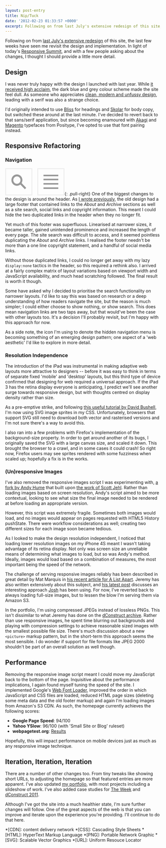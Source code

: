 ```yaml
---
layout: post-entry
title: Nip/Tuck
date: '2012-02-23 01:33:57 +0000'
excerpt: Following on from last July's extensive redesign of this site, the last few weeks have seen me revisit the design and implementation. In light of today's Responsive Summit, and with a few people asking about the changes, I thought I should provide a little more detail.
---
```

Following on from [last July's extensive redesign][1] of this site, the last few weeks have seen me revisit the design and implementation. In light of today's [Responsive Summit][2], and with a few people asking about the changes, I thought I should provide a little more detail.

## Design
I was never truly happy with the design I launched with last year. While [it received high acclaim][3], the dark blue and grey colour scheme made the site feel dull. As someone who appreciates [clean, modern and unfussy design][4], leading with a serif was also a strange choice.

I'd originally intended to use [Bliss][5] for headings and [Skolar][6] for body copy, but switched these around at the last minute. I've decided to revert back to that sans/serif application, but since becoming enamoured with [Akagi][7] and [Magento][8] typefaces from Positype, I've opted to use that font pairing instead.

## Responsive Refactoring

### Navigation
![](/assets/images/2012/02/navigation-icons.png){: .pull-right} One of the biggest changes to the design is around the header. As [I wrote previously][9], the old design had a large footer that contained links to the *About* and *Archive* sections as well as a site search, social links and copyright information. This meant I could hide the two duplicated links in the header when they no longer fit.

Yet much of this footer was superfluous. Linearised at narrower sizes, it became taller, gained unintended prominence and increased the length of every page. The site search was difficult to access, and it seemed pointless duplicating the *About* and *Archive* links. I realised the footer needn't be more than a one line copyright statement, and a handful of social media links.

Without those duplicated links, I could no longer get away with my lazy `display:none` tactics in the header, so this required a rethink also. I arrived at a fairly complex matrix of layout variations based on viewport width and JavaScript availability, and much head scratching followed. The final result is worth it though.

Some have asked why I decided to prioritise the search functionality on narrower layouts. I'd like to say this was based on research or a deep understanding of how readers navigate the site, but the reason is much simpler; I could either choose to show nothing, or show search. This does mean navigation links are two taps away, but that would've been the case with other layouts too. It's a decision I'll probably revisit, but I'm happy with this approach for now.

As a side note, the icon I'm using to denote the hidden navigation menu is becoming something of an emerging design pattern; one aspect of a 'web aesthetic' I'd like to explore in more detail.

### Resolution Independence
The introduction of the iPad was instrumental in making adaptive web layouts more attractive to designers -- before it was easy to think in terms of separate fixed 'mobile' and 'desktop' layouts, but this third type of device confirmed that designing for web required a universal approach. If the iPad 3 has the retina display everyone is anticipating, I predict we'll see another surge towards responsive design, but with thoughts centred on display density rather than size.

As a pre-emptive strike, and following [this useful tutorial by David Bushell][10], I'm now using SVG image sprites in my CSS. Unfortunately, browsers that support SVG still need to download both vector and rasterised versions and I'm not sure there's a way to avoid this.

I also ran into a few problems with Firefox's implementation of the background-size property. In order to get around another of its bugs, I originally saved the SVG with a large canvas size, and scaled it down. This brought the browser to a crawl, and in some cases it could crash! So right now, Firefox users may see sprites rendered with some fuzziness when scaled up; hopefully a fix is in the works.

### (Un)responsive Images
I've also removed the responsive images script I was experimenting with, [a fork by Andy Hume][11] that built upon [the work of Scott Jehl][12]. Rather than loading images based on screen resolution, Andy's script aimed to be more contextual, looking to see what size the final image needed to be rendered at before loading an appropriate version.

However, this script was extremely fragile. Sometimes both images would load, and no images would appear on pages requested with HTML5 History pushState. There were workflow considerations as well; creating two different sizes for each image soon became tedious.

As I looked to make the design resolution independent, I noticed that loading lower resolution images on my iPhone 4S meant I wasn't taking advantage of its retina display. Not only was screen size an unreliable means of determining what images to load, but so was Andy's method. Ideally, images would load based on a combination of measures, the most important being the speed of the network.

The challenge of serving responsive images reliably has been described in great detail by Mat Marquis in [his recent article for A List Apart][13]. Jeremy has also written extensively about this subject, and [his latest post][14] discusses an interesting approach [Josh][15] has been using. For now, I've reverted back to always loading full-size images, but to lessen the blow I'm serving them via Amazon S3.

In the portfolio, I'm using compressed JPEGs instead of lossless PNGs. This isn't dissimilar to what Jeremy has done on the [dConstruct archive][16]. Rather than use responsive images, he spent time blurring out backgrounds and playing with compression settings to achieve reasonable sized images with the smallest possible file size. There's much discussion about a new `<picture>` markup pattern, but in the short-term this approach seems the most sensible. I do wonder if support for file formats like JPEG 2000 shouldn't be part of an overall solution as well though.

## Performance
Removing the responsive image script meant I could move my JavaScript back to the bottom of the page. Inquisitive about the performance implications, I again found myself tuning the speed of the site. I implemented Google's [Web Font Loader][17], improved the order in which JavaScript and CSS files are loaded, reduced HTML page sizes (deleting some meta data and the old footer markup) and again I'm loading images from Amazon's S3 CDN. As such, the homepage currently achieves the following scores:

* **Google Page Speed**: 94/100
* **Yahoo YSlow**: 96/100 (with 'Small Site or Blog' ruleset)
* **webpagetest.org**: [Results][18]

Hopefully, this will impact performance on mobile devices just as much as any responsive image technique.

## Iteration, Iteration, Iteration
There are a number of other changes too. From tiny tweaks like showing short URLs, to adjusting the homepage so that featured entries are more apparent. I've also updated [my portfolio][19], with most projects including a slideshow of work. I've also added case studies for [The Week][20] and [dConstruct 2011][21].

Although I've got the site into a much healthier state, I'm sure further changes will follow. One of the great aspects of the web is that you can improve and iterate upon the experience you're providing. I'll continue to do that here.

[1]: /2011/07/new_and_improved/
[2]: http://responsivesummit.com/
[3]: http://netmagazine.com/features/ethan-marcottes-20-favourite-responsive-sites
[4]: http://en.wikipedia.org/wiki/International_Typographic_Style
[5]: http://fontdeck.com/typeface/bliss/
[6]: http://fontdeck.com/typeface/skolar/
[7]: http://fontdeck.com/typeface/akagi/
[8]: http://fontdeck.com/typeface/magneto/
[9]: /2012/01/responsive_answers/
[10]: http://coding.smashingmagazine.com/2012/01/16/resolution-independence-with-svg/
[11]: https://github.com/ahume/Responsive-Images
[12]: https://github.com/filamentgroup/Responsive-Images/
[13]: http://www.alistapart.com/articles/responsive-images-how-they-almost-worked-and-what-we-need/
[14]: http://adactio.com/journal/5208/
[15]: http://joshemerson.co.uk/
[16]: http://archive.dconstruct.org/
[17]: https://developers.google.com/webfonts/docs/webfont_loader
[18]: http://www.webpagetest.org/result/120222_QC_3B11V/1/performance_optimization/
[19]: /portfolio/
[20]: /2011/11/the_week/
[21]: /2011/06/dconstruct_2011/

*[CDN]: content delivery network
*[CSS]: Cascading Style Sheets
*[HTML]: HyperText Markup Language
*[PNG]: Portable Network Graphic
*[SVG]: Scalable Vector Graphics
*[URL]: Uniform Resouce Locator